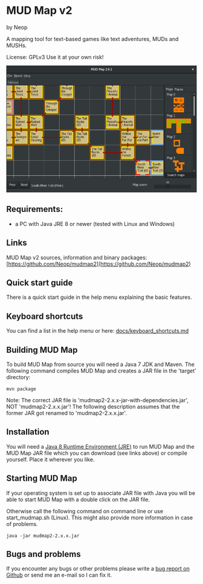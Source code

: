 # MUD Map v2
by Neop

A mapping tool for text-based games like text adventures, MUDs and MUSHs.

License: GPLv3
Use it at your own risk!

![Screenshot](./docs/Screenshot.png)

## Requirements:
* a PC with Java JRE 8 or newer (tested with Linux and Windows)

## Links
MUD Map v2 sources, information and binary packages: [https://github.com/Neop/mudmap2](https://github.com/Neop/mudmap2)

## Quick start guide
There is a quick start guide in the help menu explaining the basic features.

## Keyboard shortcuts
You can find a list in the help menu or here: [docs/keyboard_shortcuts.md](docs/keyboard_shortcuts.md)

## Building MUD Map
To build MUD Map from source you will need a Java 7 JDK and Maven. The following command compiles MUD Map and creates a JAR file in the 'target' directory:
```
mvn package
```
Note: The correct JAR file is 'mudmap2-2.x.x-jar-with-dependencies.jar', NOT 'mudmap2-2.x.x.jar'! The following description assumes that the former JAR got renamed to 'mudmap2-2.x.x.jar'.

## Installation
You will need a [Java 8 Runtime Environment (JRE)](https://www.java.com/en/download/manual.jsp) to run MUD Map and the MUD Map JAR file which you can download (see links above) or compile yourself. Place it wherever you like.

## Starting MUD Map
If your operating system is set up to associate JAR file with Java you will be able to start MUD Map with a double click on the JAR file.

Otherwise call the following command on command line or use start_mudmap.sh (Linux). This might also provide more information in case of problems.
```
java -jar mudmap2-2.x.x.jar
```

## Bugs and problems
If you encounter any bugs or other problems please write a [bug report on Github](https://github.com/Neop/mudmap2/issues) or send me an e-mail so I can fix it.

